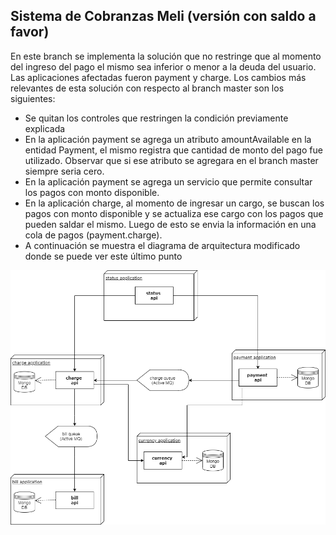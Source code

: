 ## Sistema de Cobranzas Meli (versión con saldo a favor) 

En este branch se implementa la solución que no restringe que al momento del ingreso del pago el mismo sea inferior o menor a la deuda del usuario. Las aplicaciones afectadas fueron payment y charge.
Los cambios más relevantes de esta solución con respecto al branch master son los siguientes:
* Se quitan los controles que restringen la condición previamente explicada
* En la aplicación payment se agrega un atributo amountAvailable en la entidad Payment, el mismo registra que cantidad de monto del pago fue utilizado. Observar que si ese atributo se agregara en el branch master siempre seria cero.
* En la aplicación payment se agrega un servicio que permite consultar los pagos con monto disponible.
* En la aplicación charge, al momento de ingresar un cargo, se buscan los pagos con monto disponible y se actualiza ese cargo con los pagos que pueden saldar el mismo. Luego de esto se envia la información en una cola de pagos (payment.charge). 
* A continuación se muestra el diagrama de arquitectura modificado donde se puede ver este último punto

![alt text](https://github.com/diejavrom/ejerciciomeli/blob/v2/melisystem.png)

